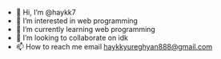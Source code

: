 - 👋 Hi, I’m @haykk7
- 👀 I’m interested in web programming
- 🌱 I’m currently learning web programming
- 💞️ I’m looking to collaborate on idk
- 📫 How to reach me email  haykkyureghyan888@gmail.com

<!---
haykk7/haykk7 is a ✨ special ✨ repository because its `README.md` (this file) appears on your GitHub profile.
You can click the Preview link to take a look at your changes.
--->
